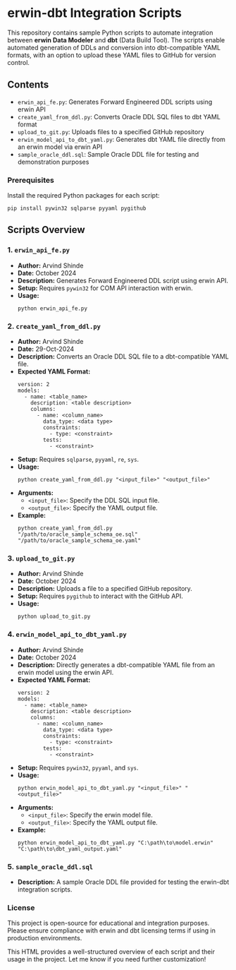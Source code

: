 <!DOCTYPE html>
<html lang="en">
<head>
    <meta charset="UTF-8">
    <meta name="viewport" content="width=device-width, initial-scale=1.0">
    <title>erwin-dbt Integration Scripts</title>
</head>
<body>

<h1>erwin-dbt Integration Scripts</h1>

<p>This repository contains sample Python scripts to automate integration between <strong>erwin Data Modeler</strong> and <strong>dbt</strong> (Data Build Tool). The scripts enable automated generation of DDLs and conversion into dbt-compatible YAML formats, with an option to upload these YAML files to GitHub for version control.</p>

<h2>Contents</h2>
<ul>
    <li><code>erwin_api_fe.py</code>: Generates Forward Engineered DDL scripts using erwin API</li>
    <li><code>create_yaml_from_ddl.py</code>: Converts Oracle DDL SQL files to dbt YAML format</li>
    <li><code>upload_to_git.py</code>: Uploads files to a specified GitHub repository</li>
    <li><code>erwin_model_api_to_dbt_yaml.py</code>: Generates dbt YAML file directly from an erwin model via erwin API</li>
    <li><code>sample_oracle_ddl.sql</code>: Sample Oracle DDL file for testing and demonstration purposes</li>
</ul>

<h3>Prerequisites</h3>
<p>Install the required Python packages for each script:</p>
<pre><code>pip install pywin32 sqlparse pyyaml pygithub</code></pre>

<h2>Scripts Overview</h2>

<h3>1. <code>erwin_api_fe.py</code></h3>
<ul>
    <li><strong>Author:</strong> Arvind Shinde</li>
    <li><strong>Date:</strong> October 2024</li>
    <li><strong>Description:</strong> Generates Forward Engineered DDL script using erwin API.</li>
    <li><strong>Setup:</strong> Requires <code>pywin32</code> for COM API interaction with erwin.</li>
    <li><strong>Usage:</strong>
        <pre><code>python erwin_api_fe.py</code></pre>
    </li>
</ul>

<h3>2. <code>create_yaml_from_ddl.py</code></h3>
<ul>
    <li><strong>Author:</strong> Arvind Shinde</li>
    <li><strong>Date:</strong> 29-Oct-2024</li>
    <li><strong>Description:</strong> Converts an Oracle DDL SQL file to a dbt-compatible YAML file.</li>
    <li><strong>Expected YAML Format:</strong>
        <pre><code>version: 2
models:
  - name: &lt;table_name&gt;
    description: &lt;table description&gt;
    columns:
      - name: &lt;column_name&gt;
        data_type: &lt;data type&gt;
        constraints:
          - type: &lt;constraint&gt;
        tests:
          - &lt;constraint&gt;</code></pre>
    </li>
    <li><strong>Setup:</strong> Requires <code>sqlparse</code>, <code>pyyaml</code>, <code>re</code>, <code>sys</code>.</li>
    <li><strong>Usage:</strong>
        <pre><code>python create_yaml_from_ddl.py "&lt;input_file&gt;" "&lt;output_file&gt;"</code></pre>
    </li>
    <li><strong>Arguments:</strong>
        <ul>
            <li><code>&lt;input_file&gt;</code>: Specify the DDL SQL input file.</li>
            <li><code>&lt;output_file&gt;</code>: Specify the YAML output file.</li>
        </ul>
    </li>
    <li><strong>Example:</strong>
        <pre><code>python create_yaml_from_ddl.py "/path/to/oracle_sample_schema_oe.sql" "/path/to/oracle_sample_schema_oe.yaml"</code></pre>
    </li>
</ul>

<h3>3. <code>upload_to_git.py</code></h3>
<ul>
    <li><strong>Author:</strong> Arvind Shinde</li>
    <li><strong>Date:</strong> October 2024</li>
    <li><strong>Description:</strong> Uploads a file to a specified GitHub repository.</li>
    <li><strong>Setup:</strong> Requires <code>pygithub</code> to interact with the GitHub API.</li>
    <li><strong>Usage:</strong>
        <pre><code>python upload_to_git.py</code></pre>
    </li>
</ul>

<h3>4. <code>erwin_model_api_to_dbt_yaml.py</code></h3>
<ul>
    <li><strong>Author:</strong> Arvind Shinde</li>
    <li><strong>Date:</strong> October 2024</li>
    <li><strong>Description:</strong> Directly generates a dbt-compatible YAML file from an erwin model using the erwin API.</li>
    <li><strong>Expected YAML Format:</strong>
        <pre><code>version: 2
models:
  - name: &lt;table_name&gt;
    description: &lt;table description&gt;
    columns:
      - name: &lt;column_name&gt;
        data_type: &lt;data type&gt;
        constraints:
          - type: &lt;constraint&gt;
        tests:
          - &lt;constraint&gt;</code></pre>
    </li>
    <li><strong>Setup:</strong> Requires <code>pywin32</code>, <code>pyyaml</code>, and <code>sys</code>.</li>
    <li><strong>Usage:</strong>
        <pre><code>python erwin_model_api_to_dbt_yaml.py "&lt;input_file&gt;" "&lt;output_file&gt;"</code></pre>
    </li>
    <li><strong>Arguments:</strong>
        <ul>
            <li><code>&lt;input_file&gt;</code>: Specify the erwin model file.</li>
            <li><code>&lt;output_file&gt;</code>: Specify the YAML output file.</li>
        </ul>
    </li>
    <li><strong>Example:</strong>
        <pre><code>python erwin_model_api_to_dbt_yaml.py "C:\path\to\model.erwin" "C:\path\to\dbt_yaml_output.yaml"</code></pre>
    </li>
</ul>

<h3>5. <code>sample_oracle_ddl.sql</code></h3>
<ul>
    <li><strong>Description:</strong> A sample Oracle DDL file provided for testing the erwin-dbt integration scripts.</li>
</ul>

<h3>License</h3>
<p>This project is open-source for educational and integration purposes. Please ensure compliance with erwin and dbt licensing terms if using in production environments.</p>

</body>
</html>

This HTML provides a well-structured overview of each script and their usage in the project. Let me know if you need further customization!
